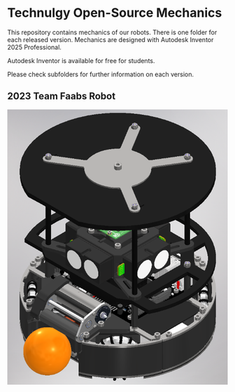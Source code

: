 # Technulgy Open-Source Mechanics

This repository contains mechanics of our robots. There is one folder for each released version.
Mechanics are designed with Autodesk Inventor 2025 Professional.

Autodesk Inventor is available for free for students.

Please check subfolders for further information on each version.

## 2023 Team Faabs Robot

![Team Faabs 2023 Robot](/Team_Faabs/HBG%20v2023/HBG%20v2023.png)